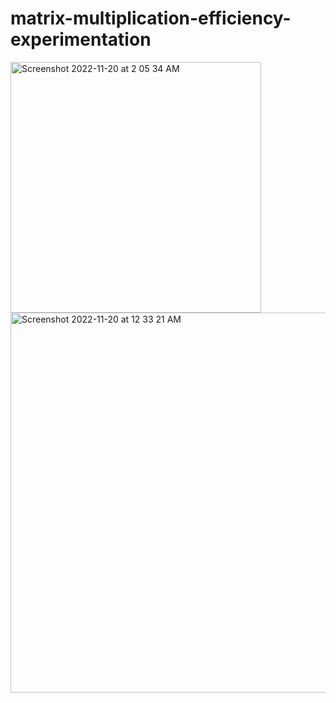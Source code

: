 # matrix-multiplication-efficiency-experimentation

<img width="401" alt="Screenshot 2022-11-20 at 2 05 34 AM" src="https://user-images.githubusercontent.com/61725820/202891994-6431bb0c-e9e9-4ad3-800e-150f4e08401f.png">
<img width="608" alt="Screenshot 2022-11-20 at 12 33 21 AM" src="https://user-images.githubusercontent.com/61725820/202891997-7df91e16-7a54-4505-b9c7-497640599ba4.png">
